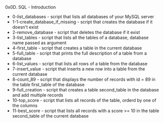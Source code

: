 0x0D. SQL - Introduction

* 0-list_databases - script that lists all databases of your MySQL server
* 1-1-create_database_if_missing - script that creates the database if it doesn't exist
* 2-remove_database - script that deletes the database if it exist
* 3-list_tables - script that lists all the tables of a database, database name passed as argument
* 4-first_table - script that creates a table in the current database
* 5-full_table - script that prints the full description of a table from a database
* 6-list_values - script that lists all rows of a table from the database
* 7-insert_value - script that inserts a new row into a table from the current database
* 8-count_89 - script that displays the number of records with id = 89 in the table first_table of the database
* 9-full_creation - script that creates a table second_table in the database and add multiple records
* 10-top_score - script that lists all records of the table, orderd by one of the columns
* 11-best_score - script that lists all records with a score >= 10 in the table second_table of the current database


